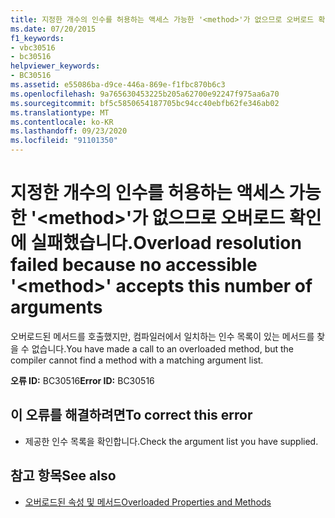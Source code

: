 ```yaml
---
title: 지정한 개수의 인수를 허용하는 액세스 가능한 '<method>'가 없으므로 오버로드 확인에 실패했습니다.
ms.date: 07/20/2015
f1_keywords:
- vbc30516
- bc30516
helpviewer_keywords:
- BC30516
ms.assetid: e55086ba-d9ce-446a-869e-f1fbc870b6c3
ms.openlocfilehash: 9a765630453225b205a62700e92247f975aa6a70
ms.sourcegitcommit: bf5c5850654187705bc94cc40ebfb62fe346ab02
ms.translationtype: MT
ms.contentlocale: ko-KR
ms.lasthandoff: 09/23/2020
ms.locfileid: "91101350"
---
```

# <a name="overload-resolution-failed-because-no-accessible-method-accepts-this-number-of-arguments"></a><span data-ttu-id="894e7-102">지정한 개수의 인수를 허용하는 액세스 가능한 '\<method>'가 없으므로 오버로드 확인에 실패했습니다.</span><span class="sxs-lookup"><span data-stu-id="894e7-102">Overload resolution failed because no accessible '\<method>' accepts this number of arguments</span></span>

<span data-ttu-id="894e7-103">오버로드된 메서드를 호출했지만, 컴파일러에서 일치하는 인수 목록이 있는 메서드를 찾을 수 없습니다.</span><span class="sxs-lookup"><span data-stu-id="894e7-103">You have made a call to an overloaded method, but the compiler cannot find a method with a matching argument list.</span></span>  
  
 <span data-ttu-id="894e7-104">**오류 ID:** BC30516</span><span class="sxs-lookup"><span data-stu-id="894e7-104">**Error ID:** BC30516</span></span>  
  
## <a name="to-correct-this-error"></a><span data-ttu-id="894e7-105">이 오류를 해결하려면</span><span class="sxs-lookup"><span data-stu-id="894e7-105">To correct this error</span></span>  
  
- <span data-ttu-id="894e7-106">제공한 인수 목록을 확인합니다.</span><span class="sxs-lookup"><span data-stu-id="894e7-106">Check the argument list you have supplied.</span></span>  
  
## <a name="see-also"></a><span data-ttu-id="894e7-107">참고 항목</span><span class="sxs-lookup"><span data-stu-id="894e7-107">See also</span></span>

- [<span data-ttu-id="894e7-108">오버로드된 속성 및 메서드</span><span class="sxs-lookup"><span data-stu-id="894e7-108">Overloaded Properties and Methods</span></span>](../programming-guide/language-features/objects-and-classes/overloaded-properties-and-methods.md)

